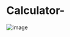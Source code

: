 # Calculator-


![image](https://github.com/hel-samet/Calculator-/assets/113760359/3f072f94-06f4-46e5-9c85-e11be3610c37)
